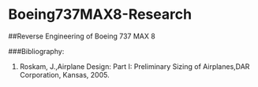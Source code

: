 # Boeing737MAX8-Research
##Reverse Engineering of Boeing 737 MAX 8

###Bibliography:
1. Roskam, J.,Airplane Design: Part I: Preliminary Sizing of Airplanes,DAR Corporation, Kansas, 2005.

